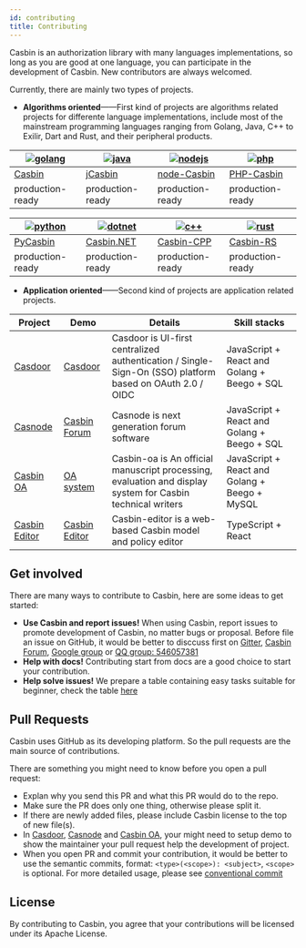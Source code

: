 ```yaml
---
id: contributing
title: Contributing
---
```


Casbin is an authorization library with many languages implementations, so long as you are good at one language, you can participate in the development of Casbin. New contributors are always welcomed.

Currently, there are mainly two types of projects.

* **Algorithms oriented**——First kind of projects are algorithms related projects for differente language implementations, include most of the mainstream programming languages ranging from Golang, Java, C++ to Exilir, Dart and Rust, and their peripheral products.

[![golang](https://casbin.org/img/langs/golang.png)](https://github.com/casbin/casbin) | [![java](https://casbin.org/img/langs/java.png)](https://github.com/casbin/jcasbin) | [![nodejs](https://casbin.org/img/langs/nodejs.png)](https://github.com/casbin/node-casbin) | [![php](https://casbin.org/img/langs/php.png)](https://github.com/php-casbin/php-casbin)
----|----|----|----
[Casbin](https://github.com/casbin/casbin) | [jCasbin](https://github.com/casbin/jcasbin) | [node-Casbin](https://github.com/casbin/node-casbin) | [PHP-Casbin](https://github.com/php-casbin/php-casbin)
production-ready | production-ready | production-ready | production-ready

[![python](https://casbin.org/img/langs/python.png)](https://github.com/casbin/pycasbin) | [![dotnet](https://casbin.org/img/langs/dotnet.png)](https://github.com/casbin/Casbin.NET) | [![c++](https://casbin.org/img/langs/cpp.png)](https://github.com/casbin/casbin-cpp) | [![rust](https://casbin.org/img/langs/rust.png)](https://github.com/casbin/casbin-rs)
----|----|----|----
[PyCasbin](https://github.com/casbin/pycasbin) | [Casbin.NET](https://github.com/casbin/Casbin.NET) | [Casbin-CPP](https://github.com/casbin/casbin-cpp) | [Casbin-RS](https://github.com/casbin/casbin-rs)
production-ready | production-ready | production-ready | production-ready

* **Application oriented**——Second kind of projects are application related projects.

| Project | Demo | Details | Skill stacks |
| -- | -- | -- | -- |
| [Casdoor](https://github.com/casbin/casdoor) | [Casdoor](https://door.casbin.com/) | Casdoor is UI-first centralized authentication / Single-Sign-On (SSO) platform based on OAuth 2.0 / OIDC | JavaScript + React and Golang + Beego + SQL |
| [Casnode](https://github.com/casbin/casnode) | [Casbin Forum](https://forum.casbin.com) | Casnode is next generation forum software | JavaScript + React and Golang + Beego + SQL |
| [Casbin OA](https://github.com/casbin/casbin-oa) | [OA system](https://oa.casbin.com) | Casbin-oa is An official manuscript processing, evaluation and display system for Casbin technical writers | JavaScript + React and Golang + Beego + MySQL |
| [Casbin Editor](https://github.com/casbin/casbin-editor) | [Casbin Editor](https://casbin.org/casbin-editor) | Casbin-editor is a web-based Casbin model and policy editor | TypeScript + React |

## Get involved

There are many ways to contribute to Casbin, here are some ideas to get started:

* **Use Casbin and report issues!** When using Casbin, report issues to promote development of Casbin, no matter bugs or proposal. Before file an issue on GitHub, it would be better to disccuss first on [Gitter](https://gitter.im/casbin/Lobby), [Casbin Forum](https://forum.casbin.com), [Google group](https://groups.google.com/g/casbin) or [QQ group: 546057381](https://shang.qq.com/wpa/qunwpa?idkey=8ac8b91fc97ace3d383d0035f7aa06f7d670fd8e8d4837347354a31c18fac885)
* **Help with docs!** Contributing start from docs are a good choice to start your contribution.
* **Help solve issues!** We prepare a table containing easy tasks suitable for beginner, check the table [here](https://github.com/orgs/casbin/projects/2)

## Pull Requests

Casbin uses GitHub as its developing platform. So the pull requests are the main source of contributions.

There are something you might need to know before you open a pull request:

* Explan why you send this PR and what this PR would do to the repo.
* Make sure the PR does only one thing, otherwise please split it.
* If there are newly added files, please include Casbin license to the top of new file(s).
* In [Casdoor](https://github.com/casbin/casdoor), [Casnode](https://github.com/casbin/casnode) and [Casbin OA](https://github.com/casbin/casbin-oa), your might need to setup demo to show the maintainer your pull request help the development of project.
* When you open PR and commit your contribution, it would be better to use the semantic commits, format: ```<type>(<scope>): <subject>```, ```<scope>``` is optional. For more detailed usage, please see [conventional commit](https://www.conventionalcommits.org/en/v1.0.0/)



## License

By contributing to Casbin, you agree that your contributions will be licensed under its Apache License.